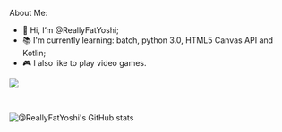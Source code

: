 About Me:
- 👋 Hi, I’m @ReallyFatYoshi;
- 📚 I'm currently learning: batch, python 3.0, HTML5 Canvas API and Kotlin;
- 🎮 I also like to play video games.
 
![](https://komarev.com/ghpvc/?username=ReallyFatYoshi&label=Visitors)

<br>

![@ReallyFatYoshi's GitHub stats](https://github-readme-stats.vercel.app/api?username=ReallyFatYoshi&theme=onedark)


